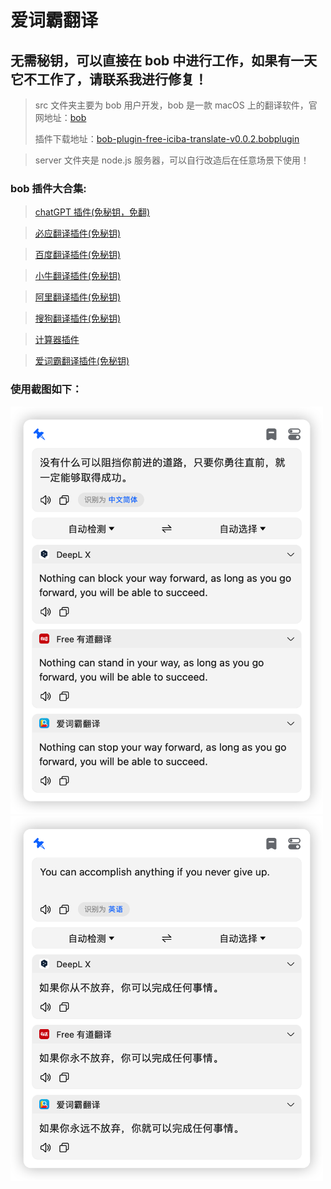 # 爱词霸翻译

## 无需秘钥，可以直接在 bob 中进行工作，如果有一天它不工作了，请联系我进行修复！

> src 文件夹主要为 bob 用户开发，bob 是一款 macOS 上的翻译软件，官网地址：[bob](https://bobtranslate.com/)
>
> 插件下载地址：[bob-plugin-free-iciba-translate-v0.0.2.bobplugin](https://github.com/bilibili-ayang/bob-plugin-free-iciba-translate/releases/download/v0.0.2/bob-plugin-free-iciba-translate.bobplugin)

> server 文件夹是 node.js 服务器，可以自行改造后在任意场景下使用！

### bob 插件大合集:

> [chatGPT 插件(免秘钥，免翻)](https://github.com/bilibili-ayang/bob-plugin-free-chatgpt)

> [必应翻译插件(免秘钥)](https://github.com/bilibili-ayang/bob-plugin-free-bing-translate)

> [百度翻译插件(免秘钥)](https://github.com/bilibili-ayang/bob-plugin-free-baidu-translate)

> [小牛翻译插件(免秘钥)](https://github.com/bilibili-ayang/bob-plugin-free-calf-translate)

> [阿里翻译插件(免秘钥)](https://github.com/bilibili-ayang/bob-plugin-free-ali-translate)

> [搜狗翻译插件(免秘钥)](https://github.com/bilibili-ayang/bob-plugin-free-sougou-translate)

> [计算器插件](https://github.com/bilibili-ayang/bob-plugin-calculator)

> [爱词霸翻译插件(免秘钥)](https://github.com/bilibili-ayang/bob-plugin-free-iciba-translate)

### 使用截图如下：

<img width="500" src="./image/zh-to-en.png" alt="zh-to-en">
<img width="500" src="./image/en-to-zh.png" alt="en-to-zh">

